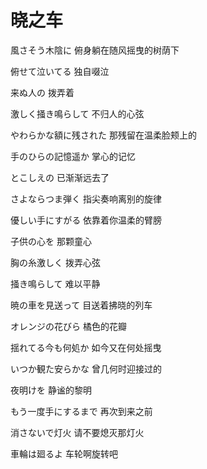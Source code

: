 # 晓之车

風さそう木陰に
俯身躺在随风摇曳的树荫下

俯せて泣いてる
独自啜泣

来ぬ人の
拨弄着

激しく掻き鳴らして
不归人的心弦

やわらかな額に残された
那残留在温柔脸颊上的

手のひらの記憶遥か
掌心的记忆

とこしえの
已渐渐远去了

さよならつま弾く
指尖奏响离别的旋律

優しい手にすがる
依靠着你温柔的臂膀

子供の心を
那颗童心

胸の糸激しく
拨弄心弦

掻き鳴らして
难以平静

暁の車を見送って
目送着拂晓的列车

オレンジの花びら
橘色的花瓣

揺れてる今も何処か
如今又在何处摇曳

いつか観た安らかな
曾几何时迎接过的

夜明けを
静谧的黎明

もう一度手にするまで
再次到来之前

消さないで灯火
请不要熄灭那灯火

車輪は廻るよ
车轮啊旋转吧
